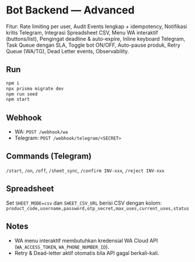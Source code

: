 # Bot Backend — Advanced

Fitur: Rate limiting per user, Audit Events lengkap + idempotency, Notifikasi kritis Telegram, Integrasi Spreadsheet CSV, Menu WA interaktif (buttons/list), Pengingat deadline & auto-expire, Inline keyboard Telegram, Task Queue dengan SLA, Toggle bot ON/OFF, Auto-pause produk, Retry Queue (WA/TG), Dead Letter events, Observability.

## Run
```bash
npm i
npx prisma migrate dev
npm run seed
npm start
```

## Webhook
- WA: `POST /webhook/wa`
- Telegram: `POST /webhook/telegram/<SECRET>`

## Commands (Telegram)
`/start`, `/on`, `/off`, `/sheet_sync`, `/confirm INV-xxx`, `/reject INV-xxx`

## Spreadsheet
Set `SHEET_MODE=csv` dan `SHEET_CSV_URL` berisi CSV dengan kolom:
`product_code,username,password,otp_secret,max_uses,current_uses,status`

## Notes
- WA menu interaktif membutuhkan kredensial WA Cloud API (`WA_ACCESS_TOKEN`, `WA_PHONE_NUMBER_ID`).
- Retry & Dead-letter aktif otomatis bila API gagal berkali-kali.
